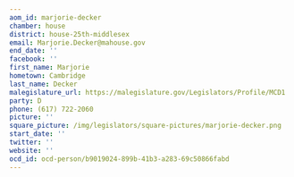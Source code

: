 ```yaml
---
aom_id: marjorie-decker
chamber: house
district: house-25th-middlesex
email: Marjorie.Decker@mahouse.gov
end_date: ''
facebook: ''
first_name: Marjorie
hometown: Cambridge
last_name: Decker
malegislature_url: https://malegislature.gov/Legislators/Profile/MCD1
party: D
phone: (617) 722-2060
picture: ''
square_picture: /img/legislators/square-pictures/marjorie-decker.png
start_date: ''
twitter: ''
website: ''
ocd_id: ocd-person/b9019024-899b-41b3-a283-69c50866fabd
---
```

